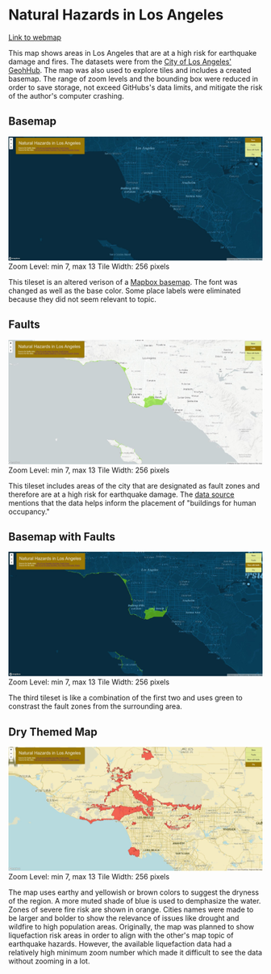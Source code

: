 # Natural Hazards in Los Angeles

[Link to webmap](https://sarahg9.github.io/earthquakehazardsLA/index.html)

This map shows areas in Los Angeles that are at a high risk for earthquake damage and fires. The datasets were from the [City of Los Angeles' GeohHub](https://geohub.lacity.org/). The map was also used to explore tiles and includes a created basemap. The range of zoom levels and the bounding box were reduced in order to save storage, not exceed GitHubs's data limits, and mitigate the risk of the author's computer crashing. 

## Basemap
![](img/basemap.JPG)
Zoom Level: min 7, max 13
Tile Width: 256 pixels

This tileset is an altered verison of a [Mapbox basemap](https://www.mapbox.com/gallery/). The font was changed as well as the base color. Some place labels were eliminated because they did not seem relevant to topic. 

## Faults
![](img/faultsmap.JPG)
Zoom Level: min 7, max 13
Tile Width: 256 pixels

This tileset includes areas of the city that are designated as fault zones and therefore are at a high risk for earthquake damage. The [data source](https://geohub.lacity.org/datasets/lacounty::fault-zones/explore?location=33.983645%2C-118.105343%2C10.00) mentions that the data helps inform the placement of "buildings for human occupancy."

## Basemap with Faults
![](img/basefaultsmap.JPG)
Zoom Level: min 7, max 13
Tile Width: 256 pixels

The third tileset is like a combination of the first two and uses green to constrast the fault zones from the surrounding area. 

## Dry Themed Map
![](img/drymap.JPG)
Zoom Level: min 7, max 13
Tile Width: 256 pixels

The map uses earthy and yellowish or brown colors to suggest the dryness of the region. A more muted shade of blue is used to demphasize the water. Zones of severe fire risk are shown in orange. Cities names were made to be larger and bolder to show the relevance of issues like drought and wildfire to high population areas. Originally, the map was planned to show liquefaction risk areas in order to align with the other's map topic of earthquake hazards. However, the available liquefaction data had a relatively high minimum zoom number which made it difficult to see the data without zooming in a lot. 